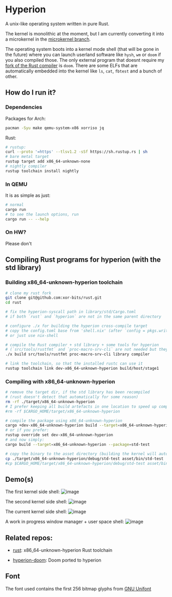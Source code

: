 # Hyperion

A unix-like operating system written in pure Rust.

The kernel is monolithic at the moment, but I am currently converting it into a microkernel in the [microkernel branch](https://github.com/hyperion-os/hyperion/tree/microkernel).

The operating system boots into a kernel mode shell (that will be gone in the future) where you can launch userland software like `hysh`, `wm` or `doom` if you also compiled those.
The only external program that doesnt require my [fork of the Rust compiler](https://github.com/hyperion-os/rust) is `doom`.
There are some ELFs that are automatically embedded into the kernel like `ls`, `cat`, `fbtest` and a bunch of other.

## How do I run it?

### Dependencies

Packages for Arch:
```bash
pacman -Syu make qemu-system-x86 xorriso jq
```

Rust:
```bash
# rustup:
curl --proto '=https' --tlsv1.2 -sSf https://sh.rustup.rs | sh
# bare metal target
rustup target add x86_64-unknown-none
# nightly compiler
rustup toolchain install nightly
```

### In QEMU

It is as simple as just:

```bash
# normal
cargo run
# to see the launch options, run
cargo run -- --help
```

### On HW?

Please don't

## Compiling Rust programs for hyperion (with the std library)

### Building x86_64-unknown-hyperion toolchain
```bash
# clone my rust fork
git clone git@github.com:xor-bits/rust.git
cd rust

# fix the hyperion-syscall path in library/std/Cargo.toml
# if both `rust` and `hyperion` are not in the same parent directory

# configure ./x for building the hyperion cross-compile target
# copy the config.toml base from 'shell.nix' (after `config = pkgs.writeText "rustc-config"`)
# or just use nix-shell

# compile the Rust compiler + std library + some tools for hyperion
# (`src/tools/rustfmt` and `proc-macro-srv-cli` are not needed but they are nice for me)
./x build src/tools/rustfmt proc-macro-srv-cli library compiler

# link the toolchain, so that the installed rustc can use it
rustup toolchain link dev-x86_64-unknown-hyperion build/host/stage1

```

### Compiling with x86_64-unknown-hyperion
```bash
# remove the target dir, if the std library has been recompiled
# (rust doesn't detect that automatically for some reason)
rm -rf ./target/x86_64-unknown-hyperion
# I prefer keeping all build artefacts in one location to speed up compilation and reduce disk use:
#rm -rf $CARGO_HOME/target/x86_64-unknown-hyperion

# compile the package using x86_64-unknown-hyperion
cargo +dev-x86_64-unknown-hyperion build --target=x86_64-unknown-hyperion --bin=std-test
# or if you prefer:
rustup override set dev-x86_64-unknown-hyperion
# and now simply:
cargo build --target=x86_64-unknown-hyperion --package=std-test

# copy the binary to the asset directory (building the kernel will automatically embed it)
cp ./target/x86_64-unknown-hyperion/debug/std-test asset/bin/std-test
#cp $CARGO_HOME/target/x86_64-unknown-hyperion/debug/std-test asset/bin/std-test
```

## Demo(s)

The first kernel side shell:
![image](https://github.com/xor-bits/hyperion/assets/42496863/cde71ecf-825f-4e5b-9a32-f204ffbef6e7)

The second kernel side shell:
![image](https://github.com/xor-bits/hyperion/assets/42496863/76460288-d6d7-47de-ab1b-399d0a91dc80)

The current kernel side shell:
![image](https://github.com/xor-bits/hyperion/assets/42496863/4d59dc17-32fd-478d-91e4-5cb745ff1f2a)

A work in progress window manager + user space shell:
![image](https://github.com/xor-bits/hyperion/assets/42496863/1760a3d0-1c6f-450b-84e6-b7724612facf)

## Related repos:

 - [rust](https://github.com/xor-bits/rust): x86_64-unknown-hyperion Rust toolchain

 - [hyperion-doom](https://github.com/xor-bits/hyperion-doom): Doom ported to hyperion

## Font

The font used contains the first 256 bitmap glyphs from [GNU Unifont](http://unifoundry.com/)

